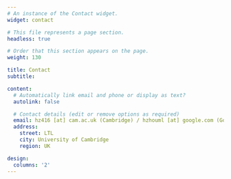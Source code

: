 ```yaml
---
# An instance of the Contact widget.
widget: contact

# This file represents a page section.
headless: true

# Order that this section appears on the page.
weight: 130

title: Contact
subtitle:

content:
  # Automatically link email and phone or display as text?
  autolink: false

  # Contact details (edit or remove options as required)
  email: hz416 [at] cam.ac.uk (Cambridge) / hzhouml [at] google.com (Google)
  address:
    street: LTL
    city: University of Cambridge
    region: UK

design:
  columns: '2'
---
```

